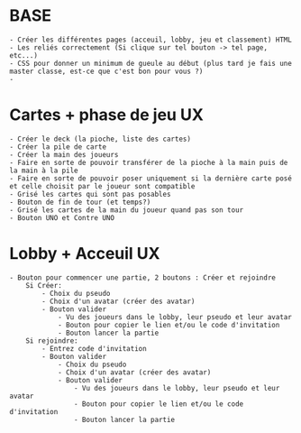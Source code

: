 # BASE
	- Créer les différentes pages (acceuil, lobby, jeu et classement) HTML
	- Les reliés correctement (Si clique sur tel bouton -> tel page, etc...)
	- CSS pour donner un minimum de gueule au début (plus tard je fais une master classe, est-ce que c'est bon pour vous ?)
	- 
	
# Cartes + phase de jeu UX
	- Créer le deck (la pioche, liste des cartes)
	- Créer la pile de carte
	- Créer la main des joueurs
	- Faire en sorte de pouvoir transférer de la pioche à la main puis de la main à la pile
	- Faire en sorte de pouvoir poser uniquement si la dernière carte posé et celle choisit par le joueur sont compatible
	- Grisé les cartes qui sont pas posables
	- Bouton de fin de tour (et temps?)
	- Grisé les cartes de la main du joueur quand pas son tour
	- Bouton UNO et Contre UNO

# Lobby + Acceuil UX
	- Bouton pour commencer une partie, 2 boutons : Créer et rejoindre
		Si Créer:
			- Choix du pseudo
			- Choix d'un avatar (créer des avatar)
			- Bouton valider
				- Vu des joueurs dans le lobby, leur pseudo et leur avatar
				- Bouton pour copier le lien et/ou le code d'invitation
				- Bouton lancer la partie
		Si rejoindre:
			- Entrez code d'invitation
			- Bouton valider
				- Choix du pseudo
				- Choix d'un avatar (créer des avatar)
				- Bouton valider
					- Vu des joueurs dans le lobby, leur pseudo et leur avatar
					- Bouton pour copier le lien et/ou le code d'invitation
					- Bouton lancer la partie